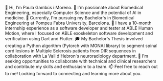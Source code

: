 👋 Hi, I’m Paula Gambús i Moreno.
👀 I'm passionate about Biomedical Engineering, especially Computer Science and the potential of AI in medicine.
🌱 Currently, I'm pursuing my Bachelor's in Biomedical Engineering at Pompeu Fabra University, Barcelona.
💼 I have a 10-month internship experience as a software developer and tester at ABLE Human Motion, where I focused on ABLE exoskeleton software development and verification using Dart and Flutter.
🎓 My Bachelor's Thesis involved creating a Python algorithm (Pytorch with MONAI library) to segment spinal cord lesions in Multiple Sclerosis patients from DIR sequences in collaboration with La Vall d'Hebron's neuroradiology department.
💞️ I'm seeking opportunities to collaborate with technical and clinical researchers and contribute my skills and enthusiasm to a team.
📫 Feel free to reach out to me! Looking forward to connecting and learning more about you.
